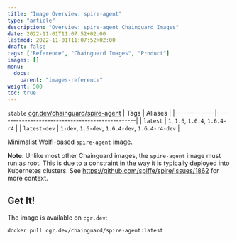 ```yaml
---
title: "Image Overview: spire-agent"
type: "article"
description: "Overview: spire-agent Chainguard Images"
date: 2022-11-01T11:07:52+02:00
lastmod: 2022-11-01T11:07:52+02:00
draft: false
tags: ["Reference", "Chainguard Images", "Product"]
images: []
menu:
  docs:
    parent: "images-reference"
weight: 500
toc: true
---
```


`stable` [cgr.dev/chainguard/spire-agent](https://github.com/chainguard-images/images/tree/main/images/spire-agent)
| Tags         | Aliases                                         |
|--------------|-------------------------------------------------|
| `latest`     | `1`, `1.6`, `1.6.4`, `1.6.4-r4`                 |
| `latest-dev` | `1-dev`, `1.6-dev`, `1.6.4-dev`, `1.6.4-r4-dev` |



Minimalist Wolfi-based `spire-agent` image.

**Note**: Unlike most other Chainguard images, the `spire-agent` image must run as root.
This is due to a constraint in the way it is typically deployed into Kubernetes clusters.
See https://github.com/spiffe/spire/issues/1862 for more context.

## Get It!

The image is available on `cgr.dev`:

```
docker pull cgr.dev/chainguard/spire-agent:latest
```

